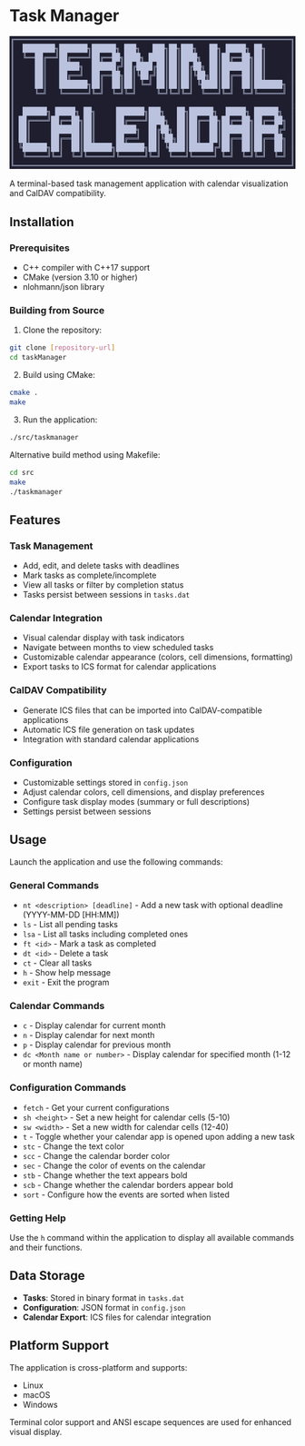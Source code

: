 # Task Manager

![Terminal Calendar](./etc/Terminal_Calendar.png)

A terminal-based task management application with calendar visualization and CalDAV compatibility.

## Installation

### Prerequisites
- C++ compiler with C++17 support
- CMake (version 3.10 or higher)
- nlohmann/json library

### Building from Source

1. Clone the repository:
```bash
git clone [repository-url]
cd taskManager
```

2. Build using CMake:
```bash
cmake .
make
```

3. Run the application:
```bash
./src/taskmanager
```

Alternative build method using Makefile:
```bash
cd src
make
./taskmanager
```

## Features

### Task Management
- Add, edit, and delete tasks with deadlines
- Mark tasks as complete/incomplete
- View all tasks or filter by completion status
- Tasks persist between sessions in `tasks.dat`

### Calendar Integration
- Visual calendar display with task indicators
- Navigate between months to view scheduled tasks
- Customizable calendar appearance (colors, cell dimensions, formatting)
- Export tasks to ICS format for calendar applications

### CalDAV Compatibility
- Generate ICS files that can be imported into CalDAV-compatible applications
- Automatic ICS file generation on task updates
- Integration with standard calendar applications

### Configuration
- Customizable settings stored in `config.json`
- Adjust calendar colors, cell dimensions, and display preferences
- Configure task display modes (summary or full descriptions)
- Settings persist between sessions

## Usage

Launch the application and use the following commands:

### General Commands
- `nt <description> [deadline]` - Add a new task with optional deadline (YYYY-MM-DD [HH:MM])
- `ls` - List all pending tasks
- `lsa` - List all tasks including completed ones
- `ft <id>` - Mark a task as completed
- `dt <id>` - Delete a task
- `ct` - Clear all tasks
- `h` - Show help message
- `exit` - Exit the program

### Calendar Commands
- `c` - Display calendar for current month
- `n` - Display calendar for next month
- `p` - Display calendar for previous month
- `dc <Month name or number>` - Display calendar for specified month (1-12 or month name)

### Configuration Commands
- `fetch` - Get your current configurations
- `sh <height>` - Set a new height for calendar cells (5-10)
- `sw <width>` - Set a new width for calendar cells (12-40)
- `t` - Toggle whether your calendar app is opened upon adding a new task
- `stc` - Change the text color
- `scc` - Change the calendar border color
- `sec` - Change the color of events on the calendar
- `stb` - Change whether the text appears bold
- `scb` - Change whether the calendar borders appear bold
- `sort` - Configure how the events are sorted when listed

### Getting Help
Use the `h` command within the application to display all available commands and their functions.

## Data Storage

- **Tasks**: Stored in binary format in `tasks.dat`
- **Configuration**: JSON format in `config.json`
- **Calendar Export**: ICS files for calendar integration

## Platform Support

The application is cross-platform and supports:
- Linux
- macOS
- Windows

Terminal color support and ANSI escape sequences are used for enhanced visual display.

